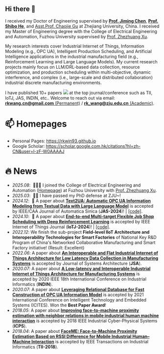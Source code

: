 ## Hi there 👋
I received my Doctor of Engineering supervised by [**Prof. Jiming Chen**](https://person.zju.edu.cn/jmchen), [**Prof. Shibo He**](https://person.zju.edu.cn/shibohe/683161.html), and [Asst.Prof. Chaojie Gu](https://person.zju.edu.cn/gucj) at Zhejiang University, China. 
I received my Master of Engineering degree with the College of Electrical Engineering and Automation, Fuzhou University supervised by [Prof. Zhezhuang Xu](https://dqxy.fzu.edu.cn/info/1010/3365.htm).

My research interests cover Industrial Internet of Things, Information Modeling (e.g., OPC UA), Intelligent Production Scheduling, and Artificial Intelligence applications in the industrial manufacturing field (e.g., Reinforcement Learning and Large Language Models).
My current research projects mainly focus on LLM/DRL-based data collection, resource optimization, and production scheduling within multi-objective, dynamic interference, and complex (i.e., large-scale and distributed collaboration) industrial discrete manufacturing environments.

I have published 10+ papers <a href='https://scholar.google.com/citations?user=l-zF-W0AAAAJ'><img src="https://img.shields.io/endpoint?logo=Google%20Scholar&url=https%3A%2F%2Fcdn.jsdelivr.net%2Fgh%2FRKWin93%2FRKWin93.github.io@google-scholar-stats%2Fgs_data_shieldsio.json&labelColor=f6f6f6&color=9cf&style=flat&label=citations"></a> at the top journal/conference such as TII, IoTJ, JAS, INDIN, etc..
Welcome to reach out via email: [**rkwang.cn@gmail.com** (Permanent)](mailto:rkwang.cn@gmail.com) / [**rk_wang@zju.edu.cn** (Academic)](mailto:rk_wang@zju.edu.cn).

<!-- https://cdn.jsdelivr.net/gh/RKWin93/RKWin93.github.io@google-scholar-stats/gs_data_shieldsio.json -->

<!-- CDN jsDelivr来远程访问我的git的citation的分支的json文件进行显示。注意对链接URL进行编码。citation的分支是按照readme指导完成。在此repo的setting里边的secret的action选项中new repo secret新建谷歌学术ID变量，然后enable repo的action，自动在main分支中新建分支进行更新 -->

<!--
Configure the google scholar citation crawler:
Find your google scholar ID in the url of your google scholar page (e.g., https://scholar.google.com/citations?user=SCHOLAR_ID), where SCHOLAR_ID is your google scholar ID.
Set GOOGLE_SCHOLAR_ID variable to your google scholar ID in Settings -> Secrets -> Actions -> New repository secret of the REPO website with name=GOOGLE_SCHOLAR_ID and value=SCHOLAR_ID.
Click the Action of the REPO website and enable the workflows by clicking "I understand my workflows, go ahead and enable them". This github action will generate google scholar citation stats data gs_data.json in google-scholar-stats branch of your REPO. When you update your main branch, this action will be triggered. This action will also be trigger 08:00 UTC everyday.

参考：
<a href='https://scholar.google.com/citations?user=4FA6C0AAAAAJ'><img src="https://img.shields.io/endpoint?logo=Google%20Scholar&url=https%3A%2F%2Fcdn.jsdelivr.net%2Fgh%2FRayeRen%2Frayeren.github.io@google-scholar-stats%2Fgs_data_shieldsio.json&labelColor=f6f6f6&color=9cf&style=flat&label=citations"></a>
-->

<!-- I have published more than 100 papers at the top international AI conferences with total <a href='https://scholar.google.com/citations?user=DhtAFkwAAAAJ'>google scholar citations <strong><span id='total_cit'>260000+</span></strong></a> (You can also use google scholar badge <a href='https://scholar.google.com/citations?user=DhtAFkwAAAAJ'><img src="https://img.shields.io/endpoint?url={{ url | url_encode }}&logo=Google%20Scholar&labelColor=f6f6f6&color=9cf&style=flat&label=citations"></a>).
 -->


# 📫 Homepages
- Personal Pages: https://rkwin93.github.io
- Google Scholar: https://scholar.google.com.hk/citations?hl=zh-CN&user=l-zF-W0AAAAJ


<!-- 这是注释内容，不会在渲染时显示 -->

# 🔥 News
- *2025.08*: &nbsp;🎉🎉🎉 I joined the College of Electrical Engineering and Automation ([Homepage]()) at Fuzhou University with [Prof. Zhezhuang Xu](https://dqxy.fzu.edu.cn/info/1010/3365.htm).
- *2025.03*: &nbsp;🎉🎉 I have passed my PhD defense at ZJU~!
- *2024.12*: &nbsp;🎉 A paper about [**Text2UA: Automatic OPC UA Information Modeling from Textual Data with Large Language Model**](https://www.ieee-jas.net/en/article/doi/10.1109/JAS.2025.125114) is accepted by IEEE/CAA Journal of Automatica Sinica (**JAS-2024**)! \| [\[code\]](https://github.com/RKWin93/Text2UA).
- *2024.10*: &nbsp;🎉 A paper about [**End-to-end Multi-target Flexible Job Shop Scheduling with Deep Reinforcement Learning**](https://ieeexplore.ieee.org/document/10734312) is accepted by IEEE Internet of Things Journal (**IoTJ-2024**)! \| [\[code\]](https://github.com/RKWin93/E2E-MAPPO-for-MT-FJSP).
- *2022.12*: We finish the sub-project **Field-level IIoT Architecture and Interoperability Technologies for Smart Factories** of National Key R&D Program of China's Networked Collaborative Manufacturing and Smart Factory initiative! (Result: Excellent)
- *2022.06*: A paper about [**An Interoperable and Flat Industrial Internet of Things Architecture for Low Latency Data Collection in Manufacturing Systems**](https://www.sciencedirect.com/science/article/abs/pii/S1383762122001564) is accepted by Journal of Systems Architecture (**JSA**).
- *2020.07*: A paper about [**A Low-latency and Interoperable Industrial Internet of Things Architecture for Manufacturing Systems**](https://ieeexplore.ieee.org/document/9442203) is accepted by 2020 IEEE 18th International Conference on Industrial Informatics (**INDIN**).
- *2020.07*: A paper about [**Leveraging Relational Database for Fast Construction of OPC UA Information Model**](https://ieeexplore.ieee.org/document/9637064) is accepted by 2021 International Conference on Intelligent Technology and Embedded Systems (ICITES). Won the **Best Paper Award**!
- *2018.05*: A paper about [**Improving face-to-machine proximity estimation with neighbor relations in mobile industrial human machine interaction**](https://ieeexplore.ieee.org/document/8390769) is accepted by 2018 IEEE Industrial Cyber-Physical Systems (**ICPS**).
- *2018.04*: A paper about [**FaceME: Face-to-Machine Proximity Estimation Based on RSSI Difference for Mobile Industrial Human–Machine Interaction**](https://ieeexplore.ieee.org/document/8345686) is accepted by IEEE Transactions on Industrial Informatics (**TII-2018**).

<!-- Sep 10, 2024	Appointed as the Associate Editor of ICRA 2025~
Jun 22, 2024	We organize an invited session in IEEE ICUS 2024, welcome new submissions~
Jun 15, 2024	Appointed as the Associate Editor of IEEE RO-MAN 2024~
Apr 15, 2024	Invited to co-chair an oral session (SLAM VI) at ICRA 2024!
Oct 8, 2023	I join ZJU NeSC Group as a Postdoc Research Fellow (Advisor: Prof. Jiming Chen )~ -->



<!--
**RKWin93/RKWin93** is a ✨ _special_ ✨ repository because its `README.md` (this file) appears on your GitHub profile.

Here are some ideas to get you started:

- 🔭 I’m currently working on ...
- 🌱 I’m currently learning ...
- 👯 I’m looking to collaborate on ...
- 🤔 I’m looking for help with ...
- 💬 Ask me about ...
- 📫 How to reach me: ...
- 😄 Pronouns: ...
- ⚡ Fun fact: ...
-->
